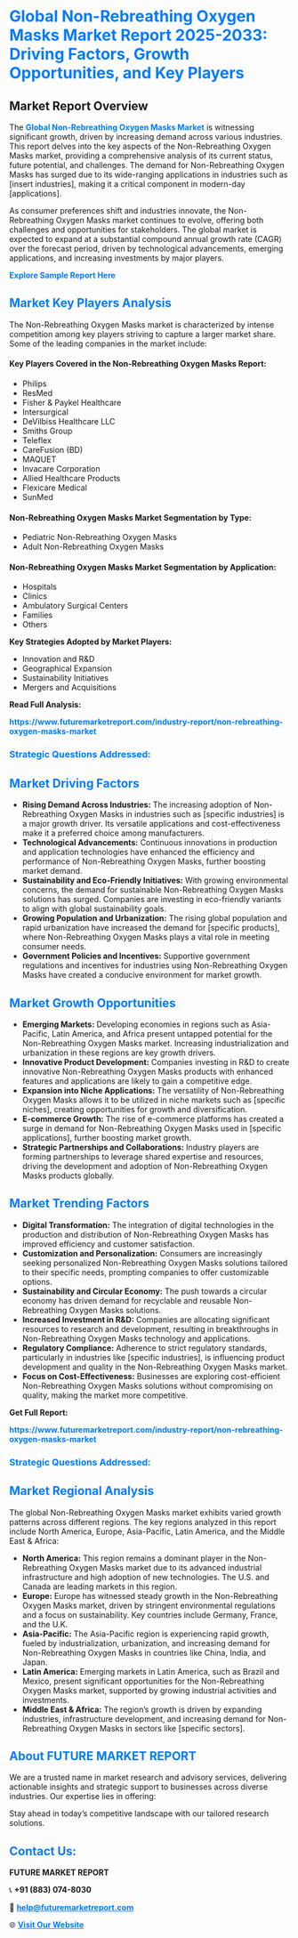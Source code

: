 <h1 style="color: #007BFF;">Global Non-Rebreathing Oxygen Masks Market Report 2025-2033: Driving Factors, Growth Opportunities, and Key Players</h1>

<section id="overview">
<h2>Market Report Overview</h2>
<p>The <a href="https://www.futuremarketreport.com/industry-report/non-rebreathing-oxygen-masks-market" style="color: #007BFF; text-decoration: none;"><strong>Global Non-Rebreathing Oxygen Masks Market</strong></a> is witnessing significant growth, driven by increasing demand across various industries. This report delves into the key aspects of the Non-Rebreathing Oxygen Masks market, providing a comprehensive analysis of its current status, future potential, and challenges. The demand for Non-Rebreathing Oxygen Masks has surged due to its wide-ranging applications in industries such as [insert industries], making it a critical component in modern-day [applications].</p>
<p>As consumer preferences shift and industries innovate, the Non-Rebreathing Oxygen Masks market continues to evolve, offering both challenges and opportunities for stakeholders. The global market is expected to expand at a substantial compound annual growth rate (CAGR) over the forecast period, driven by technological advancements, emerging applications, and increasing investments by major players.</p>
</section>

<section id="overview">
<p><a href="https://www.futuremarketreport.com/request-sample/reportId=77477" style="color: #007BFF; text-decoration: none;"><strong>Explore Sample Report Here</strong></a></p>
</section>

<section id="key-players">
<h2 style="color: #007BFF;">Market Key Players Analysis</h2>
<p>The Non-Rebreathing Oxygen Masks market is characterized by intense competition among key players striving to capture a larger market share. Some of the leading companies in the market include:</p>
<h4>Key Players Covered in the Non-Rebreathing Oxygen Masks Report:</h4>
<ul><li>Philips</li><li>ResMed</li><li>Fisher &amp; Paykel Healthcare</li><li>Intersurgical</li><li>DeVilbiss Healthcare LLC</li><li>Smiths Group</li><li>Teleflex</li><li>CareFusion (BD)</li><li>MAQUET</li><li>Invacare Corporation</li><li>Allied Healthcare Products</li><li>Flexicare Medical</li><li>SunMed</li></ul>
<h4>Non-Rebreathing Oxygen Masks Market Segmentation by Type:</h4>
<ul><li>Pediatric Non-Rebreathing Oxygen Masks</li><li>Adult Non-Rebreathing Oxygen Masks</li></ul>

<h4>Non-Rebreathing Oxygen Masks Market Segmentation by Application:</h4>
<ul><li>Hospitals</li><li>Clinics</li><li>Ambulatory Surgical Centers</li><li>Families</li><li>Others</li></ul>
<p><strong>Key Strategies Adopted by Market Players:</strong></p>
<ul>
<li>Innovation and R&D</li>
<li>Geographical Expansion</li>
<li>Sustainability Initiatives</li>
<li>Mergers and Acquisitions</li>
</ul>
</section>

<section>
<p><strong>Read Full Analysis: </strong></p><a href="https://www.futuremarketreport.com/industry-report/non-rebreathing-oxygen-masks-market" style="color: #007BFF; text-decoration: none;"><strong>https://www.futuremarketreport.com/industry-report/non-rebreathing-oxygen-masks-market</strong></a>
<h3 style="color: #007BFF;">Strategic Questions Addressed:</h3>
</section>

<section id="driving-factors">
<h2 style="color: #007BFF;">Market Driving Factors</h2>
<ul>
<li><strong>Rising Demand Across Industries:</strong> The increasing adoption of Non-Rebreathing Oxygen Masks in industries such as [specific industries] is a major growth driver. Its versatile applications and cost-effectiveness make it a preferred choice among manufacturers.</li>
<li><strong>Technological Advancements:</strong> Continuous innovations in production and application technologies have enhanced the efficiency and performance of Non-Rebreathing Oxygen Masks, further boosting market demand.</li>
<li><strong>Sustainability and Eco-Friendly Initiatives:</strong> With growing environmental concerns, the demand for sustainable Non-Rebreathing Oxygen Masks solutions has surged. Companies are investing in eco-friendly variants to align with global sustainability goals.</li>
<li><strong>Growing Population and Urbanization:</strong> The rising global population and rapid urbanization have increased the demand for [specific products], where Non-Rebreathing Oxygen Masks plays a vital role in meeting consumer needs.</li>
<li><strong>Government Policies and Incentives:</strong> Supportive government regulations and incentives for industries using Non-Rebreathing Oxygen Masks have created a conducive environment for market growth.</li>
</ul>
</section>

<section id="growth-opportunities">
<h2 style="color: #007BFF;">Market Growth Opportunities</h2>
<ul>
<li><strong>Emerging Markets:</strong> Developing economies in regions such as Asia-Pacific, Latin America, and Africa present untapped potential for the Non-Rebreathing Oxygen Masks market. Increasing industrialization and urbanization in these regions are key growth drivers.</li>
<li><strong>Innovative Product Development:</strong> Companies investing in R&D to create innovative Non-Rebreathing Oxygen Masks products with enhanced features and applications are likely to gain a competitive edge.</li>
<li><strong>Expansion into Niche Applications:</strong> The versatility of Non-Rebreathing Oxygen Masks allows it to be utilized in niche markets such as [specific niches], creating opportunities for growth and diversification.</li>
<li><strong>E-commerce Growth:</strong> The rise of e-commerce platforms has created a surge in demand for Non-Rebreathing Oxygen Masks used in [specific applications], further boosting market growth.</li>
<li><strong>Strategic Partnerships and Collaborations:</strong> Industry players are forming partnerships to leverage shared expertise and resources, driving the development and adoption of Non-Rebreathing Oxygen Masks products globally.</li>
</ul>
</section>

<section id="trending-factors">
<h2 style="color: #007BFF;">Market Trending Factors</h2>
<ul>
<li><strong>Digital Transformation:</strong> The integration of digital technologies in the production and distribution of Non-Rebreathing Oxygen Masks has improved efficiency and customer satisfaction.</li>
<li><strong>Customization and Personalization:</strong> Consumers are increasingly seeking personalized Non-Rebreathing Oxygen Masks solutions tailored to their specific needs, prompting companies to offer customizable options.</li>
<li><strong>Sustainability and Circular Economy:</strong> The push towards a circular economy has driven demand for recyclable and reusable Non-Rebreathing Oxygen Masks solutions.</li>
<li><strong>Increased Investment in R&D:</strong> Companies are allocating significant resources to research and development, resulting in breakthroughs in Non-Rebreathing Oxygen Masks technology and applications.</li>
<li><strong>Regulatory Compliance:</strong> Adherence to strict regulatory standards, particularly in industries like [specific industries], is influencing product development and quality in the Non-Rebreathing Oxygen Masks market.</li>
<li><strong>Focus on Cost-Effectiveness:</strong> Businesses are exploring cost-efficient Non-Rebreathing Oxygen Masks solutions without compromising on quality, making the market more competitive.</li>
</ul>
</section>

<section>
<p><strong>Get Full Report: </strong></p><a href="https://www.futuremarketreport.com/industry-report/non-rebreathing-oxygen-masks-market" style="color: #007BFF; text-decoration: none;"><strong>https://www.futuremarketreport.com/industry-report/non-rebreathing-oxygen-masks-market</strong></a>
<h3 style="color: #007BFF;">Strategic Questions Addressed:</h3>
</section>


<section id="regional-analysis">
<h2 style="color: #007BFF;">Market Regional Analysis</h2>
<p>The global Non-Rebreathing Oxygen Masks market exhibits varied growth patterns across different regions. The key regions analyzed in this report include North America, Europe, Asia-Pacific, Latin America, and the Middle East & Africa:</p>
<ul>
<li><strong>North America:</strong> This region remains a dominant player in the Non-Rebreathing Oxygen Masks market due to its advanced industrial infrastructure and high adoption of new technologies. The U.S. and Canada are leading markets in this region.</li>
<li><strong>Europe:</strong> Europe has witnessed steady growth in the Non-Rebreathing Oxygen Masks market, driven by stringent environmental regulations and a focus on sustainability. Key countries include Germany, France, and the U.K.</li>
<li><strong>Asia-Pacific:</strong> The Asia-Pacific region is experiencing rapid growth, fueled by industrialization, urbanization, and increasing demand for Non-Rebreathing Oxygen Masks in countries like China, India, and Japan.</li>
<li><strong>Latin America:</strong> Emerging markets in Latin America, such as Brazil and Mexico, present significant opportunities for the Non-Rebreathing Oxygen Masks market, supported by growing industrial activities and investments.</li>
<li><strong>Middle East & Africa:</strong> The region’s growth is driven by expanding industries, infrastructure development, and increasing demand for Non-Rebreathing Oxygen Masks in sectors like [specific sectors].</li>
</ul>
</section>

<footer>
<h2 style="color: #007BFF;">About FUTURE MARKET REPORT</h2>
<p>We are a trusted name in market research and advisory services, delivering actionable insights and strategic support to businesses across diverse industries. Our expertise lies in offering:</p>

<p>Stay ahead in today’s competitive landscape with our tailored research solutions.</p>

<h2 style="color: #007BFF;">Contact Us:</h2>
<p><strong>FUTURE MARKET REPORT</strong></p>
<p>📞 <strong>+91 (883) 074-8030</strong></p>
<p>📧 <strong><a href="mailto:help@futuremarketreport.com" style="color: #007BFF;">help@futuremarketreport.com</a></strong></p>
<p>🌐 <strong><a href="https://www.futuremarketreport.com/" style="color: #007BFF;">Visit Our Website</a></strong></p>
</footer>